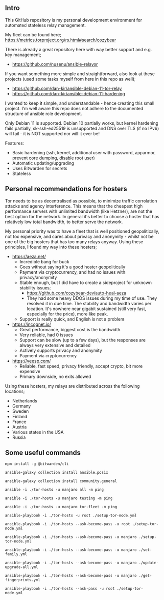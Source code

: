 ## Intro

This GitHub repository is my personal development environment for automated stateless relay management.

My fleet can be found here; https://metrics.torproject.org/rs.html#search/cozybear

There is already a great repository here with way better support and e.g. key management; 

- https://github.com/nusenu/ansible-relayor

If you want something more simple and straightforward, also look at these projects (used some tasks myself from here in this repo as well);

- https://github.com/dan-kir/ansible-debian-11-tor-relay
- https://github.com/dan-kir/ansible-debian-11-hardening

I wanted to keep it simple, and understandable - hence creating this small project. I'm well aware this repo does not adhere to the documented structure of ansible role development.

Only Debian 11 is supported. Debian 10 partially works, but kernel hardening fails partially, sk-ssh-ed25519 is unsupported and DNS over TLS (if no IPv6) will fail - it is NOT supported nor will it ever be! 

Features:
- Basic hardening (ssh, kernel, additional user with password, apparmor, prevent core dumping, disable root user)
- Automatic updating/upgrading
- Uses Bitwarden for secrets
- Stateless

## Personal recommendations for hosters

Tor needs to be as decentralised as possible, to minimize traffic corrolation attacks and agency interference. This means that the cheapest high performance servers with unlimited bandwidth (like Hetzner), are not the best option for the network. In general it's better to choose a hoster that has relatively low total bandwidth, to better serve the network.

My personal priority was to have a fleet that is well positioned geopolitically, not too expensive, and cares about privacy and anonymity - whilst not be one of the big hosters that has too many relays anyway. Using these principles, I found my way into these hosters;

- https://aeza.net/
    -   Incredible bang for buck
    -   Goes without saying it's a good hoster geopolitically
    -   Payment via cryptocurrency, and had no issues with privacy/anonymity
    -   Stable enough, but I did have to create a sideproject for unknown stability issues;
        -   https://github.com/cozybear-dev/auto-heal-aeza
        -   They had some heavy DDOS issues during my time of use. They resolved it in due time. The stability and bandwidth varies per location. It's nowhere near gigabit sustained (still very fast, especially for the price), more like peak.
    -   Support is really quick, and English is not a problem
- https://incognet.io/
    -   Great performance, biggest cost is the bandwidth
    -   Very reliable, had 0 issues
    -   Support can be slow (up to a few days), but the responses are always very extensive and detailed
    -   Actively supports privacy and anonymity
    -   Payment via cryptocurrency
- https://veesp.com/
    -   Reliable, fast speed, privacy friendly, accept crypto, bit more expensive
    -   Primary downside, no exits allowed

Using these hosters, my relays are distributed across the following locations; 

-   Netherlands
-   Germany
-   Sweden
-   Finland
-   France
-   Austria
-   Various states in the USA
-   Russia

## Some useful commands
```
npm install -g @bitwarden/cli

ansible-galaxy collection install ansible.posix

ansible-galaxy collection install community.general

ansible -i ./tor-hosts -u manjaro all -m ping

ansible -i ./tor-hosts -u manjaro testing -m ping

ansible -i ./tor-hosts -u manjaro tor-fleet -m ping

ansible-playbook -i ./tor-hosts -u root ./setup-tor-node.yml

ansible-playbook -i ./tor-hosts --ask-become-pass -u root ./setup-tor-node.yml

ansible-playbook -i ./tor-hosts --ask-become-pass -u manjaro ./setup-tor-node.yml

ansible-playbook -i ./tor-hosts --ask-become-pass -u manjaro ./set-family.yml

ansible-playbook -i ./tor-hosts --ask-become-pass -u manjaro ./update-upgrade-all.yml

ansible-playbook -i ./tor-hosts --ask-become-pass -u manjaro ./get-fingerprints.yml

ansible-playbook -i ./tor-hosts --ask-pass -u root ./setup-tor-node.yml
```
